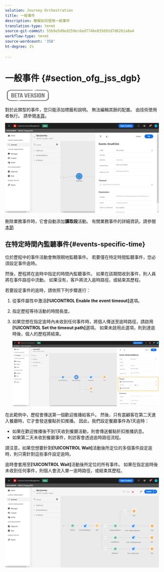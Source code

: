 ```yaml
---
solution: Journey Orchestration
title: 一般事件
description: 瞭解如何使用一般事件
translation-type: tm+mt
source-git-commit: 55b9e5d8ed259ec6ed7746e835691d7d6261a8a4
workflow-type: tm+mt
source-wordcount: '358'
ht-degree: 1%

---
```


# 一般事件 {#section_ofg_jss_dgb}

![](../assets/do-not-localize/badge.png)

對於此類型的事件，您只能添加標籤和說明。 無法編輯其餘的配置。 由技術使用者執行。 請參閱[本頁](../event/about-events.md)。

![](../assets/general-events.png)

刪除業務事件時，它會自動添加&#x200B;**讀取段**&#x200B;活動。 有關業務事件的詳細資訊，請參閱[本節](../event/about-events.md)

## 在特定時間內監聽事件{#events-specific-time}

位於歷程中的事件活動會無限期地監聽事件。 若要僅在特定時間監聽事件，您必須設定事件逾時。

然後，歷程將在逾時中指定的時間內監聽事件。 如果在該期間收到事件，則人員將在事件路徑中流動。 如果沒有，客戶將流入逾時路徑，或結束其歷程。

若要設定事件的逾時，請依照下列步驟進行：

1. 從事件屬性中激活&#x200B;**[!UICONTROL Enable the event timeout]**&#x200B;選項。

1. 指定歷程等待活動的時間長度。

1. 如果您想在指定逾時內未收到任何事件時，將個人傳送至逾時路徑，請啟用&#x200B;**[!UICONTROL Set the timeout path]**&#x200B;選項。 如果未啟用此選項，則到達逾時後，個人的歷程將結束。

   ![](../assets/event-timeout.png)

在此範例中，歷程會傳送第一個歡迎推播給客戶。 然後，只有當顧客在第二天進入餐廳時，它才會發送餐點折扣推播。 因此，我們設定餐廳事件為1天逾時：

* 如果在歡迎推播後不到1天收到餐廳活動，則會傳送餐點折扣推播訊息。
* 如果第二天未收到餐廳事件，則訪客會透過逾時路徑流程。

請注意，如果您想要針對&#x200B;**[!UICONTROL Wait]**&#x200B;活動後所定位的多個事件設定逾時，則只需針對這些事件設定逾時。

逾時會套用至&#x200B;**[!UICONTROL Wait]**&#x200B;活動後所定位的所有事件。 如果在指定逾時後未收到任何事件，則個人會流入單一逾時路徑，或結束其歷程。

![](../assets/event-timeout-group.png)
